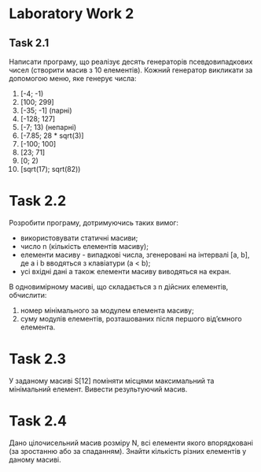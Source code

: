 # Laboratory Work 2

## Task 2.1
Написати програму, що реалізує десять генераторів псевдовипадкових чисел (створити масив з 10 елементів). Кожний генератор викликати за допомогою меню, яке генерує числа:
1. [-4; -1)
2. [100; 299]
3. [-35; -1] (парні)
4. [-128; 127]
5. [-7; 13) (непарні)
6. [-7.85; 28 * sqrt(3)]
7. [-100; 100]
8. [23; 71]
9. [0; 2)
10. [sqrt(17); sqrt(82))

# Task 2.2
Розробити програму, дотримуючись таких вимог:
- використовувати статичні масиви;
- число n (кількість елементів масиву);
- елементи масиву - випадкові числа, згенеровані на інтервалі [a, b], де a і b вводяться з клавіатури (a < b);
- усі вхідні дані а також елементи масиву виводяться на екран.

В одновимірному масиві, що складається з n дійсних елементів, обчислити:
1) номер мінімального за модулем елемента масиву;
2) суму модулів елементів, розташованих після першого від’ємного елемента.

# Task 2.3
У заданому масиві S[12] поміняти місцями максимальний та мінімальний елемент. Вивести результуючий масив.

# Task 2.4
Дано цілочисельний масив розміру N, всі елементи якого впорядковані (за зростанню або за спаданням). Знайти кількість різних елементів у даному масиві.